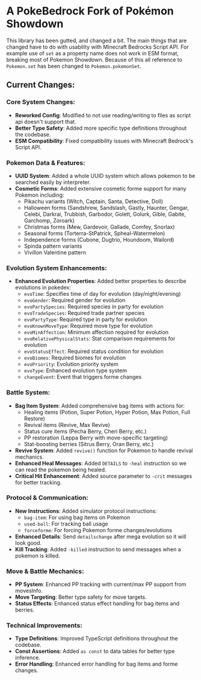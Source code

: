 # A PokeBedrock Fork of Pokémon Showdown

This library has been gutted, and changed a bit. The main things that are changed have to do with usability
with Minecraft Bedrocks Script API. For example use of `set` as a property name does not work in ESM format, breaking
most of Pokemon Showdown. Because of this all reference to `Pokemon.set` has been changed to `Pokemon.pokemonSet`.

## Current Changes:

### Core System Changes:
- **Reworked Config**: Modified to not use reading/writing to files as script api doesn't support that.
- **Better Type Safety**: Added more specific type definitions throughout the codebase.
- **ESM Compatibility**: Fixed compatibility issues with Minecraft Bedrock's Script API.

### Pokemon Data & Features:
- **UUID System**: Added a whole UUID system which allows pokemon to be searched easily by interpreter.
- **Cosmetic Forms**: Added extensive cosmetic forme support for many Pokemon including:
  - Pikachu variants (Witch, Captain, Santa, Detective, Doll)
  - Halloween forms (Sandshrew, Sandslash, Gastly, Haunter, Gengar, Celebi, Darkrai, Trubbish, Garbodor, Golett, Golurk, Gible, Gabite, Garchomp, Zoroark)
  - Christmas forms (Mew, Gardevoir, Gallade, Comfey, Snorlax)
  - Seasonal forms (Torterra-StPatrick, Spheal-Watermelon)
  - Independence forms (Cubone, Dugtrio, Houndoom, Wailord)
  - Spinda pattern variants
  - Vivillon Valentine pattern

### Evolution System Enhancements:
- **Enhanced Evolution Properties**: Added better properties to describe evolutions in pokedex:
  - `evoTime`: Specifies time of day for evolution (day/night/evening)
  - `evoGender`: Required gender for evolution
  - `evoPartySpecies`: Required species in party for evolution
  - `evoTradeSpecies`: Required trade partner species
  - `evoPartyType`: Required type in party for evolution
  - `evoKnownMoveType`: Required move type for evolution
  - `evoMinAffection`: Minimum affection required for evolution
  - `evoRelativePhysicalStats`: Stat comparison requirements for evolution
  - `evoStatusEffect`: Required status condition for evolution
  - `evoBiomes`: Required biomes for evolution
  - `evoPriority`: Evolution priority system
  - `evoType`: Enhanced evolution type system
  - `changeEvent`: Event that triggers forme changes

### Battle System:
- **Bag Item System**: Added comprehensive bag items with actions for:
  - Healing items (Potion, Super Potion, Hyper Potion, Max Potion, Full Restore)
  - Revival items (Revive, Max Revive)
  - Status cure items (Pecha Berry, Cheri Berry, etc.)
  - PP restoration (Leppa Berry with move-specific targeting)
  - Stat-boosting berries (Sitrus Berry, Oran Berry, etc.)
- **Revive System**: Added `revive()` function for Pokemon to handle revival mechanics.
- **Enhanced Heal Messages**: Added `DETAILS` to `-heal` instruction so we can read the pokemon being healed.
- **Critical Hit Enhancement**: Added source parameter to `-crit` messages for better tracking.

### Protocol & Communication:
- **New Instructions**: Added simulator protocol instructions:
  - `bag-item`: For using bag items on Pokemon
  - `used-ball`: For tracking ball usage
  - `forceforme`: For forcing Pokemon forme changes/evolutions
- **Enhanced Details**: Send `detailschange` after mega evolution so it will look good.
- **Kill Tracking**: Added `-killed` instruction to send messages when a pokemon is killed.

### Move & Battle Mechanics:
- **PP System**: Enhanced PP tracking with current/max PP support from movesInfo.
- **Move Targeting**: Better type safety for move targets.
- **Status Effects**: Enhanced status effect handling for bag items and berries.

### Technical Improvements:
- **Type Definitions**: Improved TypeScript definitions throughout the codebase.
- **Const Assertions**: Added `as const` to data tables for better type inference.
- **Error Handling**: Enhanced error handling for bag items and forme changes.
